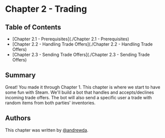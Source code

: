 # Chapter 2 - Trading

## Table of Contents

- [Chapter 2.1 - Prerequisites](./Chapter 2.1 - Prerequisites)
- [Chapter 2.2 - Handling Trade Offers](./Chapter 2.2 - Handling Trade Offers)
- [Chapter 2.3 - Sending Trade Offers](./Chapter 2.3 - Sending Trade Offers)

## Summary

Great! You made it through Chapter 1. This chapter is where we start to have
some fun with Steam. We'll build a bot that handles and accepts/declines
incoming trade offers. The bot will also send a specific user a trade with
random items from both parties' inventories.

## Authors

This chapter was written by [@andrewda](https://github.com/andrewda).
